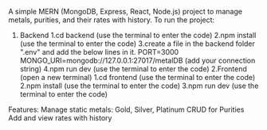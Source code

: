 A simple MERN (MongoDB, Express, React, Node.js) project to manage metals, purities, and their rates with history.
To run the project:
1. Backend
   1.cd backend (use the terminal to enter the code)
   2.npm install (use the terminal to enter the code)
   3.create a file in the backend folder ".env" and add the below lines in it.
           PORT=3000
           MONGO_URI=mongodb://127.0.0.1:27017/metalDB (add your connection string)
   4.npm run dev (use the terminal to enter the code)
2.Frontend (open a new terminal)
   1.cd frontend (use the terminal to enter the code)
   2.npm install (use the terminal to enter the code)
   3.npm run dev (use the terminal to enter the code)

Features:
Manage static metals: Gold, Silver, Platinum
CRUD for Purities
Add and view rates with history
